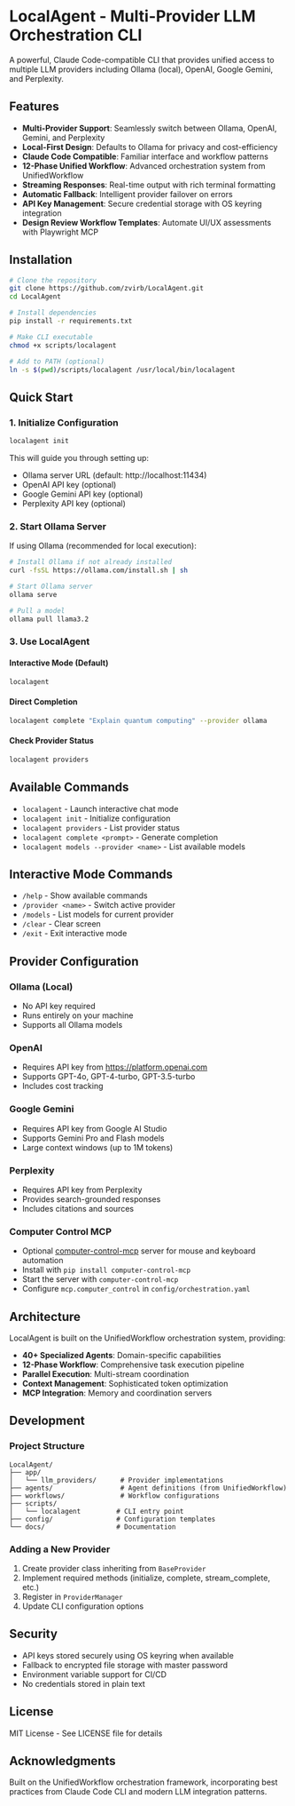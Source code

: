 # LocalAgent - Multi-Provider LLM Orchestration CLI

A powerful, Claude Code-compatible CLI that provides unified access to multiple LLM providers including Ollama (local), OpenAI, Google Gemini, and Perplexity.

## Features

- **Multi-Provider Support**: Seamlessly switch between Ollama, OpenAI, Gemini, and Perplexity
- **Local-First Design**: Defaults to Ollama for privacy and cost-efficiency
- **Claude Code Compatible**: Familiar interface and workflow patterns
- **12-Phase Unified Workflow**: Advanced orchestration system from UnifiedWorkflow
- **Streaming Responses**: Real-time output with rich terminal formatting
- **Automatic Fallback**: Intelligent provider failover on errors
- **API Key Management**: Secure credential storage with OS keyring integration
- **Design Review Workflow Templates**: Automate UI/UX assessments with Playwright MCP

## Installation

```bash
# Clone the repository
git clone https://github.com/zvirb/LocalAgent.git
cd LocalAgent

# Install dependencies
pip install -r requirements.txt

# Make CLI executable
chmod +x scripts/localagent

# Add to PATH (optional)
ln -s $(pwd)/scripts/localagent /usr/local/bin/localagent
```

## Quick Start

### 1. Initialize Configuration

```bash
localagent init
```

This will guide you through setting up:
- Ollama server URL (default: http://localhost:11434)
- OpenAI API key (optional)
- Google Gemini API key (optional)
- Perplexity API key (optional)

### 2. Start Ollama Server

If using Ollama (recommended for local execution):

```bash
# Install Ollama if not already installed
curl -fsSL https://ollama.com/install.sh | sh

# Start Ollama server
ollama serve

# Pull a model
ollama pull llama3.2
```

### 3. Use LocalAgent

#### Interactive Mode (Default)
```bash
localagent
```

#### Direct Completion
```bash
localagent complete "Explain quantum computing" --provider ollama
```

#### Check Provider Status
```bash
localagent providers
```

## Available Commands

- `localagent` - Launch interactive chat mode
- `localagent init` - Initialize configuration
- `localagent providers` - List provider status
- `localagent complete <prompt>` - Generate completion
- `localagent models --provider <name>` - List available models

## Interactive Mode Commands

- `/help` - Show available commands
- `/provider <name>` - Switch active provider
- `/models` - List models for current provider
- `/clear` - Clear screen
- `/exit` - Exit interactive mode

## Provider Configuration

### Ollama (Local)
- No API key required
- Runs entirely on your machine
- Supports all Ollama models

### OpenAI
- Requires API key from https://platform.openai.com
- Supports GPT-4o, GPT-4-turbo, GPT-3.5-turbo
- Includes cost tracking

### Google Gemini
- Requires API key from Google AI Studio
- Supports Gemini Pro and Flash models
- Large context windows (up to 1M tokens)

### Perplexity
- Requires API key from Perplexity
- Provides search-grounded responses
- Includes citations and sources

### Computer Control MCP
- Optional [computer-control-mcp](https://github.com/AB498/computer-control-mcp) server for mouse and keyboard automation
- Install with `pip install computer-control-mcp`
- Start the server with `computer-control-mcp`
- Configure `mcp.computer_control` in `config/orchestration.yaml`

## Architecture

LocalAgent is built on the UnifiedWorkflow orchestration system, providing:

- **40+ Specialized Agents**: Domain-specific capabilities
- **12-Phase Workflow**: Comprehensive task execution pipeline
- **Parallel Execution**: Multi-stream coordination
- **Context Management**: Sophisticated token optimization
- **MCP Integration**: Memory and coordination servers

## Development

### Project Structure
```
LocalAgent/
├── app/
│   └── llm_providers/      # Provider implementations
├── agents/                 # Agent definitions (from UnifiedWorkflow)
├── workflows/              # Workflow configurations
├── scripts/
│   └── localagent         # CLI entry point
├── config/                # Configuration templates
└── docs/                  # Documentation
```

### Adding a New Provider

1. Create provider class inheriting from `BaseProvider`
2. Implement required methods (initialize, complete, stream_complete, etc.)
3. Register in `ProviderManager`
4. Update CLI configuration options

## Security

- API keys stored securely using OS keyring when available
- Fallback to encrypted file storage with master password
- Environment variable support for CI/CD
- No credentials stored in plain text

## License

MIT License - See LICENSE file for details

## Acknowledgments

Built on the UnifiedWorkflow orchestration framework, incorporating best practices from Claude Code CLI and modern LLM integration patterns.